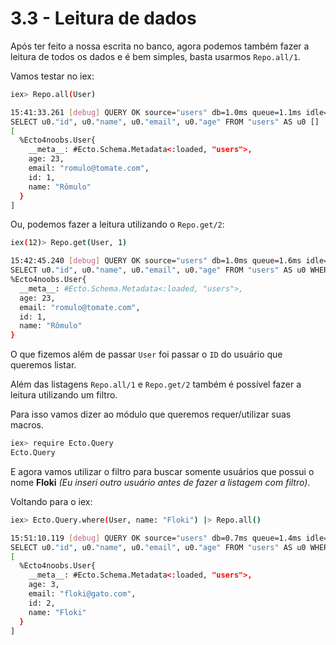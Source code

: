 # 3.3 - Leitura de dados

Após ter feito a nossa escrita no banco, agora podemos também fazer a leitura de todos os dados e é bem simples, basta usarmos `Repo.all/1`.

Vamos testar no iex:

```bash
iex> Repo.all(User)

15:41:33.261 [debug] QUERY OK source="users" db=1.0ms queue=1.1ms idle=1589.9ms
SELECT u0."id", u0."name", u0."email", u0."age" FROM "users" AS u0 []
[
  %Ecto4noobs.User{
    __meta__: #Ecto.Schema.Metadata<:loaded, "users">,
    age: 23,
    email: "romulo@tomate.com",
    id: 1,
    name: "Rômulo"
  }
]
```

Ou, podemos fazer a leitura utilizando o `Repo.get/2`:

```bash
iex(12)> Repo.get(User, 1)

15:42:45.240 [debug] QUERY OK source="users" db=1.0ms queue=1.6ms idle=1568.2ms
SELECT u0."id", u0."name", u0."email", u0."age" FROM "users" AS u0 WHERE (u0."id" = $1) [1]
%Ecto4noobs.User{
  __meta__: #Ecto.Schema.Metadata<:loaded, "users">,
  age: 23,
  email: "romulo@tomate.com",
  id: 1,
  name: "Rômulo"
}
```

O que fizemos além de passar `User` foi passar o `ID` do usuário que queremos listar.

Além das listagens `Repo.all/1` e `Repo.get/2` também é possível fazer a leitura utilizando um filtro.

Para isso vamos dizer ao módulo que queremos requer/utilizar suas macros.

```bash
iex> require Ecto.Query
Ecto.Query
```

E agora vamos utilizar o filtro para buscar somente usuários que possui o nome **Floki** *(Eu inseri outro usuário antes de fazer a listagem com filtro)*.

Voltando para o iex:

```bash
iex> Ecto.Query.where(User, name: "Floki") |> Repo.all()

15:51:10.119 [debug] QUERY OK source="users" db=0.7ms queue=1.4ms idle=1447.6ms
SELECT u0."id", u0."name", u0."email", u0."age" FROM "users" AS u0 WHERE (u0."name" = 'Floki') []
[
  %Ecto4noobs.User{
    __meta__: #Ecto.Schema.Metadata<:loaded, "users">,
    age: 3,
    email: "floki@gato.com",
    id: 2,
    name: "Floki"
  }
]
```